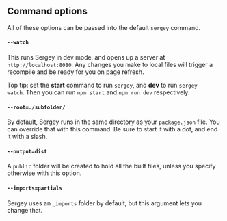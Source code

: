 ## Command options

All of these options can be passed into the default `sergey` command.

#### `--watch`

This runs Sergey in dev mode, and opens up a server at `http://localhost:8080`. Any changes you make to local files will trigger a recompile and be ready for you on page refresh.

Top tip: set the **start** command to run `sergey`, and **dev** to run `sergey --watch`. Then you can run `npm start` and `npm run dev` respectively.

#### `--root=./subfolder/`
By default, Sergey runs in the same directory as your `package.json` file. You can override that with this command. Be sure to start it with a dot, and end it with a slash.

#### `--output=dist`
A `public` folder will be created to hold all the built files, unless you specify otherwise with this option.

#### `--imports=partials`
Sergey uses an `_imports` folder by default, but this argument lets you change that.